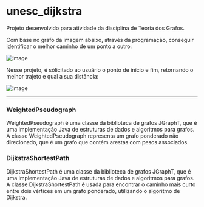 # unesc_dijkstra
Projeto desenvolvido para atividade da disciplina de Teoria dos Grafos.


Com base no grafo da imagem abaixo, através da programação, conseguir identificar o melhor caminho de um ponto a outro:

![image](https://user-images.githubusercontent.com/60973376/230232860-be7b0e66-77ed-4c1f-82fb-82522dc06258.png)

Nesse projeto, é sólicitado ao usuário o ponto de início e fim, retornando o melhor trajeto e qual a sua distância:

![image](https://user-images.githubusercontent.com/60973376/230233054-ced4e43d-5515-44d9-bcd5-486cae39eb77.png)

<hr>


### WeightedPseudograph
WeightedPseudograph é uma classe da biblioteca de grafos JGraphT, que é uma implementação Java de estruturas de dados e algoritmos para grafos. A classe WeightedPseudograph representa um grafo ponderado não direcionado, que é um grafo que contém arestas com pesos associados.

### DijkstraShortestPath
DijkstraShortestPath é uma classe da biblioteca de grafos JGraphT, que é uma implementação Java de estruturas de dados e algoritmos para grafos. A classe DijkstraShortestPath é usada para encontrar o caminho mais curto entre dois vértices em um grafo ponderado, utilizando o algoritmo de Dijkstra.
